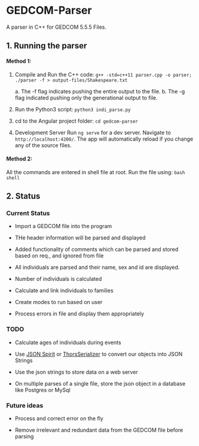 # GEDCOM-Parser

A parser in C++ for GEDCOM 5.5.5 Files.

## 1. Running the parser

#### Method 1:

1. Compile and Run the C++ code:
   `g++ -std=c++11 parser.cpp -o parser; ./parser -f > output-files/Shakespeare.txt`

   a. The -f flag indicates pushing the entire output to the file.
   b. The -g flag indicated pushing only the generational output to file.

2. Run the Python3 script:
   `python3 indi_parse.py`
3. cd to the Angular project folder:
   `cd gedcom-parser`

4. Development Server
   Run `ng serve` for a dev server. Navigate to `http://localhost:4200/`. The app will automatically reload if you change any of the source files.

#### Method 2:

All the commands are entered in shell file at root. Run the file using:
`bash shell`

## 2. Status

### Current Status

- Import a GEDCOM file into the program

- THe header information will be parsed and displayed

- Added functionality of comments which can be parsed and stored based on req., and ignored from file

- All individuals are parsed and their name, sex and id are displayed.

- Number of individuals is calculated

- Calculate and link individuals to families

- Create modes to run based on user

- Process errors in file and display them appropriately

### TODO

- Calculate ages of individuals during events

- Use [JSON Spirit](https://github.com/cierelabs/json_spirit) or [ThorsSerializer](https://github.com/Loki-Astari/ThorsSerializer) to convert our objects into JSON Strings

- Use the json strings to store data on a web server

- On multiple parses of a single file, store the json object in a database like Postgres or MySql

### Future ideas

- Process and correct error on the fly

- Remove irrelevant and redundant data from the GEDCOM file before parsing
